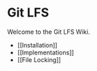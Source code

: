 # Git LFS

Welcome to the Git LFS Wiki.

* [[Installation]]
* [[Implementations]]
* [[File Locking]]